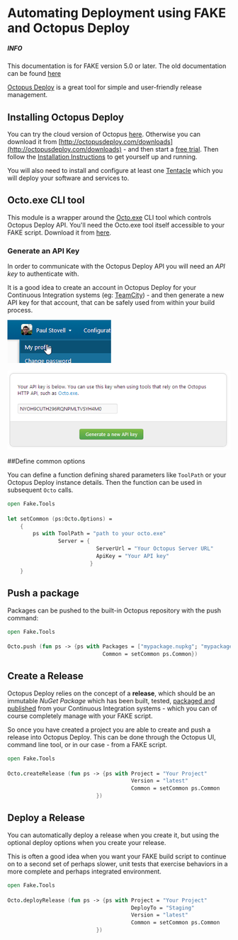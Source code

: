 # Automating Deployment using FAKE and Octopus Deploy

<div class="alert alert-info">
    <h5>INFO</h5>
    <p>This documentation is for FAKE version 5.0 or later. The old documentation can be found <a href="apidocs/v4/fake-octotools.html">here</a></p>
</div>

[Octopus Deploy](http://octopusdeploy.com/) is a great tool for simple and user-friendly release management.

## Installing Octopus Deploy

You can try the cloud version of Octopus [here](https://octopus.com/cloud). Otherwise you can download it from [http://octopusdeploy.com/downloads](http://octopusdeploy.com/downloads) - and then start a [free trial](https://octopus.com/trial). Then follow the [Installation Instructions](http://octopusdeploy.com/documentation/install/octopus) to get yourself up and running.

You will also need to install and configure at least one [Tentacle](http://octopusdeploy.com/documentation/install/tentacle) which you will deploy your software and services to. 

## Octo.exe CLI tool

This module is a wrapper around the [Octo.exe](https://octopus.com/docs/api-and-integration/octo.exe-command-line) CLI tool which controls Octopus Deploy API. You'll need the Octo.exe tool itself accessible to your FAKE script. Download it from [here](https://octopus.com/downloads).

### Generate an API Key

In order to communicate with the Octopus Deploy API you will need an *API key* to authenticate with.

It is a good idea to create an account in Octopus Deploy for your Continuous Integration systems (eg: [TeamCity](docs/teamcity.html)) - and then generate a new API key for that account, that can be safely used from within your build process.

![My Profile](pics/octopusdeploy/myprofile.png "My Profile")

![Generate API Key](pics/octopusdeploy/apikey.png "Generate API Key")

##Define common options

You can define a function defining shared parameters like `ToolPath`  or your Octopus Deploy instance details. Then the function can be used in subsequent `Octo` calls.

```fsharp
open Fake.Tools

let setCommon (ps:Octo.Options) = 
	{
		ps with ToolPath = "path to your octo.exe"
			    Server = {
    	                    ServerUrl = "Your Octopus Server URL"
               		        ApiKey = "Your API key"
                          }
    }
```

## Push a package

Packages can be pushed to the built-in Octopus repository with the push command:

```fsharp
open Fake.Tools

Octo.push (fun ps -> {ps with Packages = ["mypackage.nupkg"; "mypackage2.nupkg"]
                              Common = setCommon ps.Common}) 

```



## Create a Release

Octopus Deploy relies on the concept of a **release**, which should be an immutable *NuGet Package* which has been built, tested, [packaged and published](apidocs/v5/legacy/fake-nugethelper.html) from your Continuous Integration systems - which you can of course completely manage with your FAKE script.

So once you have created a project you are able to create and push a release into Octopus Deploy. This can be done through the Octopus UI, command line tool, or in our case - from a FAKE script.

```fsharp
open Fake.Tools

Octo.createRelease (fun ps -> {ps with Project = "Your Project"
								       Version = "latest"
								       Common = setCommon ps.Common
							})
```


## Deploy a Release

You can automatically deploy a release when you create it, but using the optional deploy options when you create your release.

This is often a good idea when you want your FAKE build script to continue on to a second set of perhaps slower, unit tests that exercise behaviors in a more complete and perhaps integrated environment. 

```fsharp
open Fake.Tools

Octo.deployRelease (fun ps -> {ps with Project = "Your Project"
						               DeployTo = "Staging"
								       Version = "latest"
								       Common = setCommon ps.Common
							})
```
